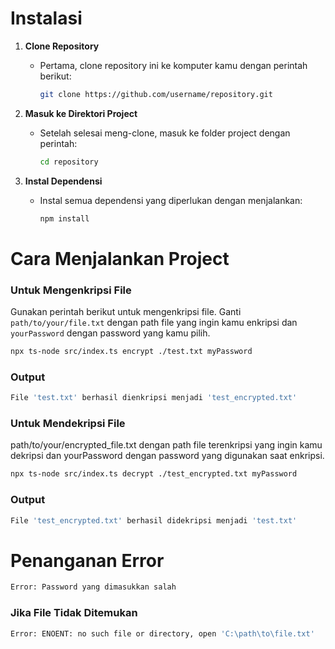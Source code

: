 # Instalasi
1. **Clone Repository**
   - Pertama, clone repository ini ke komputer kamu dengan perintah berikut:
     ```bash
     git clone https://github.com/username/repository.git
     ```

2. **Masuk ke Direktori Project**
   - Setelah selesai meng-clone, masuk ke folder project dengan perintah:
     ```bash
     cd repository
     ```

3. **Instal Dependensi**
   - Instal semua dependensi yang diperlukan dengan menjalankan:
     ```bash
     npm install
     ```

# Cara Menjalankan Project

### Untuk Mengenkripsi File
Gunakan perintah berikut untuk mengenkripsi file. Ganti `path/to/your/file.txt` dengan path file yang ingin kamu enkripsi dan `yourPassword` dengan password yang kamu pilih.

```bash
npx ts-node src/index.ts encrypt ./test.txt myPassword
```
### Output
```bash
File 'test.txt' berhasil dienkripsi menjadi 'test_encrypted.txt'
```

### Untuk Mendekripsi File
path/to/your/encrypted_file.txt dengan path file terenkripsi yang ingin kamu dekripsi dan yourPassword dengan password yang digunakan saat enkripsi.

```bash
npx ts-node src/index.ts decrypt ./test_encrypted.txt myPassword
```
### Output
```bash
File 'test_encrypted.txt' berhasil didekripsi menjadi 'test.txt'

```

# Penanganan Error
```bash
Error: Password yang dimasukkan salah
```
### Jika File Tidak Ditemukan
```bash
Error: ENOENT: no such file or directory, open 'C:\path\to\file.txt'
```
